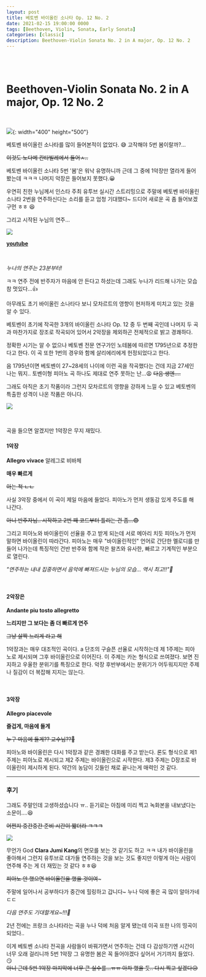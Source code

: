 ```yaml
---
layout: post
title: 베토벤 바이올린 소나타 Op. 12 No. 2
date: 2021-02-15 19:00:00 0000
tags: [Beethoven, Violin, Sonata, Early Sonata]
categories: [classic]
description: Beethoven-Violin Sonata No. 2 in A major, Op. 12 No. 2
---
```


<br><br>

# Beethoven-Violin Sonata No. 2 in A major, Op. 12 No. 2

<br>

![](/images/Classic/Beethoven-01/2021-02-16-23-13-19.png){: width="400" height="500"}

베토벤 바이올린 소나타를 많이 들어본적이 없었다. :sweat_smile:
고작해야 5번 봄이랄까?...

~~이것도 노다메 칸타빌레에서 들어ㅅ..~~

베토벤 바이올린 소나타 5번 '봄'은 워낙 유명하니까 근데 그 중에 1악장만 열라게 들어봤는데 ㅋㅋㅋ 나머지 악장은 들어보지 못했다.:grinning:

우연히 친한 누님께서 인스타 주최 유투브 실시간 스트리밍으로 주말에 베토벤 바이올린 소나타 2번을 연주하신다는 소리를 듣고 엄청 기대했다~ 드디어 새로운 곡 좀 들어보겠구먼 ㅎㅎ :laughing:

그리고 시작된 누님의 연주...

![](/images/Classic/Beethoven-01/2021-02-16-23-21-55.png)

**[youtube](https://www.youtube.com/watch?v=Wv9Ti50nnMI)**

<br>

_누나의 연주는 23분부터!_

ㅋㅋ 연주 전에 반주자가 마음에 안 든다고 하셨는데 그래도 누나가 리드해 나가는 모습 참 멋있다...:thumbsup:

아무래도 초기 바이올린 소나타다 보니 모차르트의 영향이 현저하게 미치고 있는 것을 알 수 있다.

베토벤이 초기에 작곡한 3개의 바이올린 소나타 Op. 12 중 두 번째 곡인데 나머지 두 곡과 마찬가지로 장조로 작곡되어 있어서 2악장을 제외하곤 전체적으로 밝고 경쾌하다.

정확한 시기는 알 수 없으나 베토벤 전문 연구가인 노테봄에 따르면 1795년으로 추정한다고 한다. 이 곡 또한 1번의 경우와 함께 살리에리에게 헌정되었다고 한다.

음 1795년이면 베토벤이 27~28세의 나이에 이런 곡을 작곡했다는 건데 지금 27세인 나는 뭐지.. 토벤이형 피아노 곡 하나도 제대로 연주 못하는 난...:weary:
~~다음 생엔....~~

그래도 아직은 초기 작품이라 그런지 모차르트의 영향을 강하게 느낄 수 있고 베토벤의 특출한 성격이 나온 작품은 아니다.

![](/images/Classic/Beethoven-01/2021-02-16-23-42-46.png)

<br>

곡을 들으면 알겠지만 1악장은 무지 재밌다.

#### 1악장

**Allegro vivace** 알레그로 비바체

**매우 빠르게**

~~아는 척 ㄴㄴ~~

사실 3악장 중에서 이 곡이 제일 마음에 들었다. 피아노가 먼저 생동감 있게 주도를 해 나간다.

~~아니 반주자님.. 시작하고 2번 째 코드부터 틀리는 건 좀...:fearful:~~

그리고 피아노와 바이올린이 선율을 주고 받게 되는데 서로 메아리 치듯 피아노가 먼저 말하면 바이올린이 따라간다. 피아노는 매우 "바이올린적인" 언어로 간단한 멜로디를 만들어 나가는데 특징적인 건반 반주와 함께 작은 왈츠와 유사한, 빠르고 기계적인 부분으로 열린다.

_"연주하는 내내 집중하면서 음악에 빠져드시는 누님의 모습... 역시 최고!!":clap:_

<br>

#### 2악장은

**Andante piu tosto allegretto**

**느리지만 그 보다는 좀 더 빠르게 연주**

~~그냥 살짝 느리게 라고 해~~

1악장과는 매우 대조적인 곡이다. a 단조의 구슬픈 선율로 시작하는데 제 1주제는 피아노로 제시되며 그후 바이올린으로 이어진다. 이 주제는 카논 형식으로 쓰여졌다. 보면 진지하고 우울한 분위기를 특징으로 한다. 악장 후반부에서는 분위기가 어두워지지만 주제나 질감이 더 복잡해 지지는 않는다.

<br>

#### 3악장

**Allegro piacevole**

**즐겁게, 마음에 들게**

~~누구 마음에 들게?? 교수님??:runner:~~

피아노와 바이올린은 다시 1악장과 같은 경쾌한 대화를 주고 받는다. 론도 형식으로 제1 주제는 피아노로 제시되고 제2 주제는 바이올린으로 시작한다. 제3 주제는 D장조로 바이올린이 제시하게 된다. 약간의 농담이 깃들인 채로 끝나는게 매력인 것 같다.

---

### **후기**

그래도 주말인데 고생하셨습니다 ㅠ..
듣기로는 아침에 미리 찍고 녹화본을 내보냈다는 소문이....:laughing:

~~어쩐지 중간중간 준비 시간이 짧더라 ㅋㅋㅋ~~

![](/images/Classic/Beethoven-01/2021-02-17-12-23-16.png)

무언가 God **Clara Jumi Kang**의 면모를 보는 것 같기도 하고 ㅋㅋ
내가 바이올린을 좋아해서 그런지 유투브로 대가들 연주하는 것을 보는 것도 좋지만
이렇게 아는 사람이 연주해 주는 게 더 재밌는 것 같다 ㅎㅎ:satisfied:

~~피아노 안 했으면 바이올린을 했을 것이여~~~

주말에 일어나서 공부하다가 중간에 힐링하고 갑니다~
누나 덕에 좋은 곡 많이 알아가네 ㄷㄷ

_다음 연주도 기대할게요~!!!:violin:_

2년 전에는 프랑크 소나타라는 곡을 누나 덕에 처음 알게 됐는데
이곡 또한 나의 띵곡이 되었다..

이게 베토벤 소나타 전곡을 사람들이 바꿔가면서 연주하는 건데 다 감상하기엔 시간이 너무 오래 걸리니까
5번 1악장 그 유명한 봄은 꼭 들어야겠다 싶어서 거기까지 들었다. :smirk:<br>
~~아니 근데 5번 1악장 마지막에 너무 큰 실수를...ㅠㅠ 아차 했을 듯.. 다시 찍고 싶겠다:disappointed_relieved:~~
